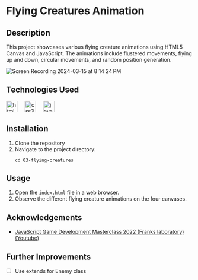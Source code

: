 # Flying Creatures Animation

## Description

This project showcases various flying creature animations using HTML5 Canvas and JavaScript. The animations include flustered movements, flying up and down, circular movements, and random position generation.

![Screen Recording 2024-03-15 at 8 14 24 PM](https://github.com/soeweiyan-phyo/gamedev-js/assets/38011380/81f60241-fcdc-46a3-8372-227fc5d077c4)

## Technologies Used

<div align="left">
  <img src="https://cdn.jsdelivr.net/gh/devicons/devicon/icons/html5/html5-original.svg" height="30" alt="html5 logo"  />
  <img width="12" />
  <img src="https://cdn.jsdelivr.net/gh/devicons/devicon/icons/css3/css3-original.svg" height="30" alt="css3 logo"  />
  <img width="12" />
  <img src="https://cdn.jsdelivr.net/gh/devicons/devicon/icons/javascript/javascript-original.svg" height="30" alt="javascript logo"  />
</div>

## Installation

1. Clone the repository
2. Navigate to the project directory:
   ```
   cd 03-flying-creatures
   ```

## Usage

1. Open the `index.html` file in a web browser.
2. Observe the different flying creature animations on the four canvases.

## Acknowledgements

- [JavaScript Game Development Masterclass 2022 (Franks laboratory) (Youtube)](https://youtube.com/playlist?list=PLYElE_rzEw_uryBrrzu2E626MY4zoXvx2&si=cbW3BCsrqJ20FmL8)

## Further Improvements

- [ ] Use extends for Enemy class
